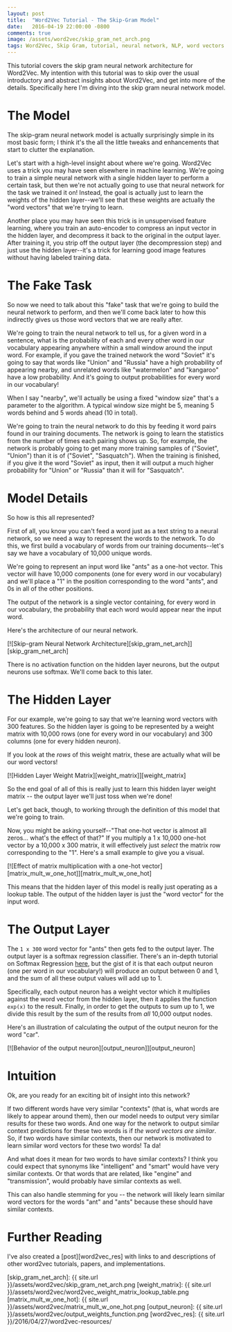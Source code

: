 ```yaml
---
layout: post
title:  "Word2Vec Tutorial - The Skip-Gram Model"
date:   2016-04-19 22:00:00 -0800
comments: true
image: /assets/word2vec/skip_gram_net_arch.png
tags: Word2Vec, Skip Gram, tutorial, neural network, NLP, word vectors
---
```


This tutorial covers the skip gram neural network architecture for Word2Vec. My intention with this tutorial was to skip over the usual introductory and abstract insights about Word2Vec, and get into more of the details. Specifically here I'm diving into the skip gram neural network model.

The Model
=========
The skip-gram neural network model is actually surprisingly simple in its most basic form; I think it's the all the little tweaks and enhancements that start to clutter the explanation.

Let's start with a high-level insight about where we're going. Word2Vec uses a trick you may have seen elsewhere in machine learning. We're going to train a simple neural network with a single hidden layer to perform a certain task, but then we're not actually going to use that neural network for the task we trained it on! Instead, the goal is actually just to learn the weights of the hidden layer--we'll see that these weights are actually the "word vectors" that we're trying to learn.

<div class="message">
Another place you may have seen this trick is in unsupervised feature learning, where you train an auto-encoder to compress an input vector in the hidden layer, and decompress it back to the original in the output layer. After training it, you strip off the output layer (the decompression step) and just use the hidden layer--it's a trick for learning good image features without having labeled training data.
</div>

The Fake Task
=============
So now we need to talk about this "fake" task that we're going to build the neural network to perform, and then we'll come back later to how this indirectly gives us those word vectors that we are really after.

We're going to train the neural network to tell us, for a given word in a sentence, what is the probability of each and every other word in our vocabulary appearing anywhere within a small window around the input word. For example, if you gave the trained network the word "Soviet" it's going to say that words like "Union" and "Russia" have a high probability of appearing nearby, and unrelated words like "watermelon" and "kangaroo" have a low probability. And it's going to output probabilities for every word in our vocabulary!

<div class="message">
When I say "nearby", we'll actually be using a fixed "window size" that's a parameter to the algorithm. A typical window size might be 5, meaning 5 words behind and 5 words ahead (10 in total).
</div>

We're going to train the neural network to do this by feeding it word pairs found in our training documents. The network is going to learn the statistics from the number of times each pairing shows up. So, for example, the network is probably going to get many more training samples of ("Soviet", "Union") than it is of ("Soviet", "Sasquatch"). When the training is finished, if you give it the word "Soviet" as input, then it will output a much higher probability for "Union" or "Russia" than it will for "Sasquatch".

Model Details
=============

So how is this all represented?

First of all, you know you can't feed a word just as a text string to a neural network, so we need a way to represent the words to the network. To do this, we first build a vocabulary of words from our training documents--let's say we have a vocabulary of 10,000 unique words.

We're going to represent an input word like "ants" as a one-hot vector. This vector will have 10,000 components (one for every word in our vocabulary) and we'll place a "1" in the position corresponding to the word "ants", and 0s in all of the other positions.

The output of the network is a single vector containing, for every word in our vocabulary, the probability that each word would appear near the input word. 

Here's the architecture of our neural network.

[![Skip-gram Neural Network Architecture][skip_gram_net_arch]][skip_gram_net_arch]

There is no activation function on the hidden layer neurons, but the output neurons use softmax. We'll come back to this later.

The Hidden Layer
================

For our example, we're going to say that we're learning word vectors with 300 features. So the hidden layer is going to be represented by a weight matrix with 10,000 rows (one for every word in our vocabulary) and 300 columns (one for every hidden neuron).

If you look at the *rows* of this weight matrix, these are actually what will be our word vectors!

[![Hidden Layer Weight Matrix][weight_matrix]][weight_matrix]

So the end goal of all of this is really just to learn this hidden layer weight matrix -- the output layer we'll just toss when we're done!

Let's get back, though, to working through the definition of this model that we're going to train.

Now, you might be asking yourself--"That one-hot vector is almost all zeros... what's the effect of that?" If you multiply a 1 x 10,000 one-hot vector by a 10,000 x 300 matrix, it will effectively just *select* the matrix row corresponding to the "1". Here's a small example to give you a visual.

[![Effect of matrix multiplication with a one-hot vector][matrix_mult_w_one_hot]][matrix_mult_w_one_hot]

This means that the hidden layer of this model is really just operating as a lookup table. The output of the hidden layer is just the "word vector" for the input word.

The Output Layer
================

The `1 x 300` word vector for "ants" then gets fed to the output layer. The output layer is a softmax regression classifier. There's an in-depth tutorial on Softmax Regression [here](http://ufldl.stanford.edu/tutorial/supervised/SoftmaxRegression/), but the gist of it is that each output neuron (one per word in our vocabulary!) will produce an output between 0 and 1, and the sum of all these output values will add up to 1. 

Specifically, each output neuron has a weight vector which it multiplies against the word vector from the hidden layer, then it applies the function `exp(x)` to the result. Finally, in order to get the outputs to sum up to 1, we divide this result by the sum of the results from *all* 10,000 output nodes.

Here's an illustration of calculating the output of the output neuron for the word "car".

[![Behavior of the output neuron][output_neuron]][output_neuron]

Intuition
=========
Ok, are you ready for an exciting bit of insight into this network? 

If two different words have very similar "contexts" (that is, what words are likely to appear around them), then our model needs to output very similar results for these two words. And one way for the network to output similar context predictions for these two words is if *the word vectors are similar*. So, if two words have similar contexts, then our network is motivated to learn similar word vectors for these two words! Ta da!

And what does it mean for two words to have similar contexts? I think you could expect that synonyms like "intelligent" and "smart" would have very similar contexts. Or that words that are related, like "engine" and "transmission", would probably have similar contexts as well. 

This can also handle stemming for you -- the network will likely learn similar word vectors for the words "ant" and "ants" because these should have similar contexts.

Further Reading
===============
I've also created a [post][word2vec_res] with links to and descriptions of other word2vec tutorials, papers, and implementations.

[skip_gram_net_arch]: {{ site.url }}/assets/word2vec/skip_gram_net_arch.png
[weight_matrix]: {{ site.url }}/assets/word2vec/word2vec_weight_matrix_lookup_table.png
[matrix_mult_w_one_hot]: {{ site.url }}/assets/word2vec/matrix_mult_w_one_hot.png
[output_neuron]: {{ site.url }}/assets/word2vec/output_weights_function.png
[word2vec_res]: {{ site.url }}/2016/04/27/word2vec-resources/